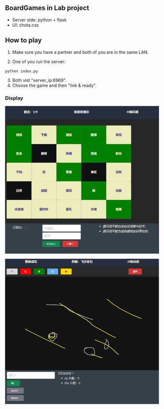 ## BoardGames in Lab project

- Server side: python + flask
- UI: chota.css

## How to play

1. Make sure you have a partner and both of you are in the same LAN.

2. One of you run the server:
```
python index.py
```

3. Both vist "server_ip:6969".
4. Choose the game and then "link & ready".

### Display

![img](./duet.png)

![img](./draw.png)
